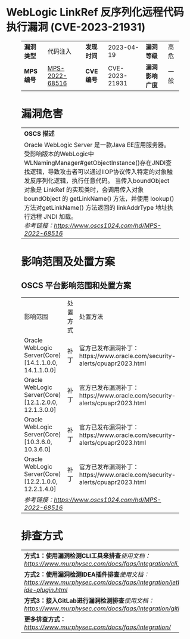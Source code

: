 # WebLogic  LinkRef 反序列化远程代码执行漏洞 (CVE-2023-21931)
<figure class="wp-block-table">
    <table>
        <tbody>
        <tr>
            <td><strong>漏洞类型</strong></td>
            <td>代码注入</td>
            <td><strong>发现时间</strong></td>
            <td>2023-04-19</td>
            <td><strong>漏洞等级</strong></td>
            <td>高危</td>
        </tr>
        <tr>
            <td><strong>MPS编号</strong></td>
            <td><a href="https://www.oscs1024.com/hd/MPS-2022-68516">MPS-2022-68516</a></td>
            <td><strong>CVE编号</strong></td>
            <td>CVE-2023-21931</td>
            <td><strong>漏洞影响广度</strong></td>
            <td>一般</td>
        </tr>
        </tbody>
    </table>
</figure>


<figure class="wp-block-table">
    <h1 class="wp-block-heading">漏洞危害</h1>
    <table>
        <tbody>
        <tr>
            <td><strong>OSCS 描述</strong></td>
        </tr>
        <tr>
            <td>Oracle WebLogic Server 是一款Java EE应用服务器。
受影响版本的WebLogic中WLNamingManager#getObjectInstance()存在JNDI查找逻辑，导致攻击者可以通过IIOP协议传入特定的对象触发反序列化逻辑，执行任意代码。
当传入boundObject 对象是 LinkRef 的实现类时，会调用传入对象 boundObject 的 getLinkName() 方法，并使用 lookup() 方法对getLinkName() 方法返回的 linkAddrType 地址执行远程 JNDI 加载。<br><em>参考链接：<a
                    href="https://www.oscs1024.com/hd/MPS-2022-68516">https://www.oscs1024.com/hd/MPS-2022-68516</a></em>
            </td>
        </tr>
        </tbody>
    </table>
</figure>


<figure class="wp-block-table alignleft">
    <h1 class="wp-block-heading">影响范围及处置方案</h1>
    <h2 class="wp-block-heading"><strong>OSCS</strong> <strong>平台影响范围和处置方案</strong></h2>
    <table>
        <tbody>
        <tr>
            <td>影响范围</td>
            <td>处置方式</td>
            <td>处置方法</td>
        </tr>
        <tr><td rowspan="1">Oracle WebLogic Server(Core) [14.1.1.0.0, 14.1.1.0.0]</td><td>补丁</td><td>官方已发布漏洞补丁：https://www.oracle.com/security-alerts/cpuapr2023.html</td></tr><tr><td rowspan="1">Oracle WebLogic Server(Core) [12.1.2.0.0, 12.1.3.0.0]</td><td>补丁</td><td>官方已发布漏洞补丁：https://www.oracle.com/security-alerts/cpuapr2023.html</td></tr><tr><td rowspan="1">Oracle WebLogic Server(Core) [10.3.6.0, 10.3.6.0]</td><td>补丁</td><td>官方已发布漏洞补丁：https://www.oracle.com/security-alerts/cpuapr2023.html</td></tr><tr><td rowspan="1">Oracle WebLogic Server(Core) [12.2.1.0.0, 12.2.1.4.0]</td><td>补丁</td><td>官方已发布漏洞补丁：https://www.oracle.com/security-alerts/cpuapr2023.html</td></tr>
        <tr>
            <td colspan="3"><em>参考链接：</em><em><a
                    href="https://www.oscs1024.com/hd/MPS-2022-68516">https://www.oscs1024.com/hd/MPS-2022-68516</a></em></td>
        </tr>
        </tbody>
    </table>
</figure>


<figure class="wp-block-table">
    <h1 class="wp-block-heading">排查方式</h1>
    <table>
        <tbody>
        <tr>
            <td><strong>方式1：使用漏洞检测CLI工具来排查</strong><em>使用文档：<a
                    href="https://www.murphysec.com/docs/faqs/integration/cli.html">https://www.murphysec.com/docs/faqs/integration/cli.html</a></em>
            </td>
        </tr>
        <tr>
            <td><strong>方式2：使用漏洞检测IDEA插件排查</strong><em>使用文档：<a
                    href="https://www.murphysec.com/docs/faqs/integration/jetbrains-ide-plugin.html">https://www.murphysec.com/docs/faqs/integration/jetbrains-ide-plugin.html</a></em>
            </td>
        </tr>
        <tr>
            <td><strong>方式3：接入GitLab进行漏洞检测排查</strong><em>使用文档：<a
                    href="https://www.murphysec.com/docs/faqs/integration/gitlab.html">https://www.murphysec.com/docs/faqs/integration/gitlab.html</a></em>
            </td>
        </tr>
        <tr>
            <td><strong>更多排查方式：</strong><em><a
                    href="https://www.murphysec.com/docs/faqs/integration/">https://www.murphysec.com/docs/faqs/integration/</a></em>
            </td>
        </tr>
        </tbody>
    </table>
</figure>